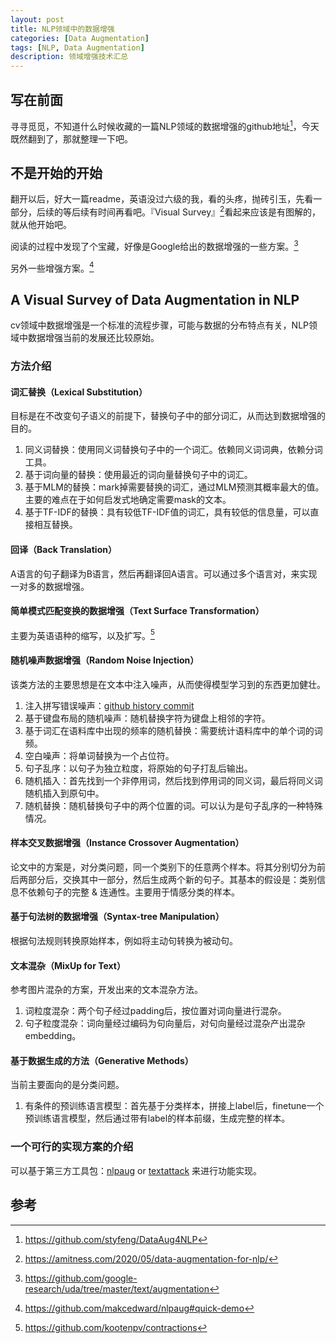 ```yaml
---
layout: post
title: NLP领域中的数据增强
categories: [Data Augmentation]
tags: [NLP, Data Augmentation]
description: 领域增强技术汇总
---
```


## 写在前面
寻寻觅觅，不知道什么时候收藏的一篇NLP领域的数据增强的github地址[^1]，今天既然翻到了，那就整理一下吧。

## 不是开始的开始
翻开以后，好大一篇readme，英语没过六级的我，看的头疼，抛砖引玉，先看一部分，后续的等后续有时间再看吧。『Visual Survey』[^2]看起来应该是有图解的，就从他开始吧。

阅读的过程中发现了个宝藏，好像是Google给出的数据增强的一些方案。[^3]

另外一些增强方案。[^5]

## A Visual Survey of Data Augmentation in NLP
cv领域中数据增强是一个标准的流程步骤，可能与数据的分布特点有关，NLP领域中数据增强当前的发展还比较原始。

### 方法介绍
#### 词汇替换（Lexical Substitution）
目标是在不改变句子语义的前提下，替换句子中的部分词汇，从而达到数据增强的目的。

1. 同义词替换：使用同义词替换句子中的一个词汇。依赖同义词词典，依赖分词工具。
2. 基于词向量的替换：使用最近的词向量替换句子中的词汇。
3. 基于MLM的替换：mark掉需要替换的词汇，通过MLM预测其概率最大的值。主要的难点在于如何启发式地确定需要mask的文本。
4. 基于TF-IDF的替换：具有较低TF-IDF值的词汇，具有较低的信息量，可以直接相互替换。

#### 回译（Back Translation）
A语言的句子翻译为B语言，然后再翻译回A语言。可以通过多个语言对，来实现一对多的数据增强。

#### 简单模式匹配变换的数据增强（Text Surface Transformation）
主要为英语语种的缩写，以及扩写。[^4]

#### 随机噪声数据增强（Random Noise Injection）
该类方法的主要思想是在文本中注入噪声，从而使得模型学习到的东西更加健壮。
1. 注入拼写错误噪声：[github history commit](https://github.com/makcedward/nlpaug/blob/5238e0be734841b69651d2043df535d78a8cc594/nlpaug/res/word/spelling/spelling_en.txt)
2. 基于键盘布局的随机噪声：随机替换字符为键盘上相邻的字符。
3. 基于词汇在语料库中出现的频率的随机替换：需要统计语料库中的单个词的词频。
4. 空白噪声：将单词替换为一个占位符。
5. 句子乱序：以句子为独立粒度，将原始的句子打乱后输出。
6. 随机插入：首先找到一个非停用词，然后找到停用词的同义词，最后将同义词随机插入到原句中。
7. 随机替换：随机替换句子中的两个位置的词。可以认为是句子乱序的一种特殊情况。

#### 样本交叉数据增强（Instance Crossover Augmentation）
论文中的方案是，对分类问题，同一个类别下的任意两个样本。将其分别切分为前后两部分后，交换其中一部分，然后生成两个新的句子。其基本的假设是：类别信息不依赖句子的完整 & 连通性。主要用于情感分类的样本。

#### 基于句法树的数据增强（Syntax-tree Manipulation）
根据句法规则转换原始样本，例如将主动句转换为被动句。

#### 文本混杂（MixUp for Text）

参考图片混杂的方案，开发出来的文本混杂方法。
1. 词粒度混杂：两个句子经过padding后，按位置对词向量进行混杂。
2. 句子粒度混杂：词向量经过编码为句向量后，对句向量经过混杂产出混杂embedding。

#### 基于数据生成的方法（Generative Methods）
当前主要面向的是分类问题。

1. 有条件的预训练语言模型：首先基于分类样本，拼接上label后，finetune一个预训练语言模型，然后通过带有label的样本前缀，生成完整的样本。


### 一个可行的实现方案的介绍
可以基于第三方工具包：[nlpaug](https://github.com/makcedward/nlpaug) or [textattack](https://github.com/QData/TextAttack) 来进行功能实现。

## 参考
[^1]: https://github.com/styfeng/DataAug4NLP
[^2]: https://amitness.com/2020/05/data-augmentation-for-nlp/
[^3]: https://github.com/google-research/uda/tree/master/text/augmentation
[^4]: https://github.com/kootenpv/contractions 
[^5]: https://github.com/makcedward/nlpaug#quick-demo